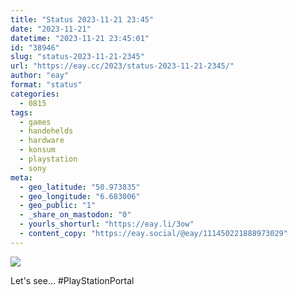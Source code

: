 ```yaml
---
title: "Status 2023-11-21 23:45"
date: "2023-11-21"
datetime: "2023-11-21 23:45:01"
id: "38946"
slug: "status-2023-11-21-2345"
url: "https://eay.cc/2023/status-2023-11-21-2345/"
author: "eay"
format: "status"
categories:
  - 0815
tags:
  - games
  - handehelds
  - hardware
  - konsum
  - playstation
  - sony
meta:
  - geo_latitude: "50.973835"
  - geo_longitude: "6.683006"
  - geo_public: "1"
  - _share_on_mastodon: "0"
  - yourls_shorturl: "https://eay.li/3ow"
  - content_copy: "https://eay.social/@eay/111450221888973029"
---
```


![](https://eay.cc/uploads/2023/playstation-portal.jpg)

Let's see… #PlayStationPortal
